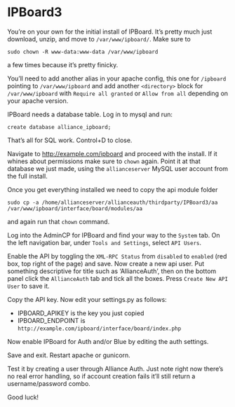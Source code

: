 # IPBoard3

You’re on your own for the initial install of IPBoard. It’s pretty much just download, unzip, and move to `/var/www/ipboard/`. Make sure to

    sudo chown -R www-data:www-data /var/www/ipboard

a few times because it’s pretty finicky.

You’ll need to add another alias in your apache config, this one for `/ipboard` pointing to `/var/www/ipboard` and add another `<directory>` block for `/var/www/ipboard` with `Require all granted` or `Allow from all` depending on your apache version.

IPBoard needs a database table. Log in to mysql and run:

    create database alliance_ipboard;

That’s all for SQL work. Control+D to close.

Navigate to http://example.com/ipboard and proceed with the install. If it whines about permissions make sure to `chown` again. Point it at that database we just made, using the `allianceserver` MySQL user account from the full install.

Once you get everything installed we need to copy the api module folder

    sudo cp -a /home/allianceserver/allianceauth/thirdparty/IPBoard3/aa /var/www/ipboard/interface/board/modules/aa

and again run that `chown` command.

Log into the AdminCP for IPBoard and find your way to the `System` tab. On the left navigation bar, under `Tools and Settings`, select `API Users`.

Enable the API by toggling the `XML-RPC Status` from `disabled` to `enabled` (red box, top right of the page) and save. Now create a new api user. Put something descriptive for title such as ‘AllianceAuth’, then on the bottom panel click the `AllianceAuth` tab and tick all the boxes. Press `Create New API User` to save it.

Copy the API key. Now edit your settings.py as follows:

 - IPBOARD_APIKEY is the key you just copied
 - IPBOARD_ENDPOINT is `http://example.com/ipboard/interface/board/index.php`

Now enable IPBoard for Auth and/or Blue by editing the auth settings.

Save and exit. Restart apache or gunicorn.

Test it by creating a user through Alliance Auth. Just note right now there’s no real error handling, so if account creation fails it’ll still return a username/password combo.

Good luck!
